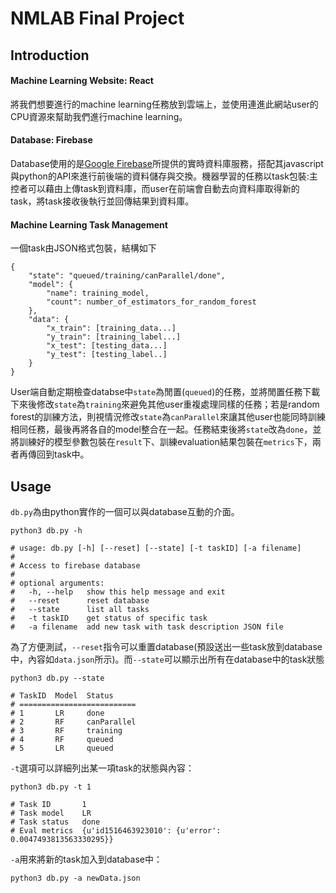 NMLAB Final Project
===

## Introduction

#### Machine Learning Website: React
將我們想要進行的machine learning任務放到雲端上，並使用連進此網站user的CPU資源來幫助我們進行machine learning。

#### Database: Firebase
Database使用的是[Google Firebase](https://www.google.com.tw/url?sa=t&rct=j&q=&esrc=s&source=web&cd=1&cad=rja&uact=8&ved=0ahUKEwjc1-Pe-ObYAhUChrwKHXB_Cw0QFggmMAA&url=https%3A%2F%2Ffirebase.google.com%2F&usg=AOvVaw3fzCjfkgyYXdUPCdS8VWFg)所提供的實時資料庫服務，搭配其javascript與python的API來進行前後端的資料儲存與交換。機器學習的任務以task包裝:主控者可以藉由上傳task到資料庫，而user在前端會自動去向資料庫取得新的task，將task接收後執行並回傳結果到資料庫。

#### Machine Learning Task Management
一個task由JSON格式包裝，結構如下
```
{
    "state": "queued/training/canParallel/done",
    "model": {
        "name": training_model,
        "count": number_of_estimators_for_random_forest
    },
    "data": {
        "x_train": [training_data...]
        "y_train": [training_label...]
        "x_test": [testing_data...]
        "y_test": [testing_label..]
    }
}
```
User端自動定期檢查databse中`state`為閒置(`queued`)的任務，並將閒置任務下載下來後修改`state`為`training`來避免其他user重複處理同樣的任務；若是random forest的訓練方法，則視情況修改`state`為`canParallel`來讓其他user也能同時訓練相同任務，最後再將各自的model整合在一起。任務結束後將`state`改為`done`，並將訓練好的模型參數包裝在`result`下、訓練evaluation結果包裝在`metrics`下，兩者再傳回到task中。

## Usage

`db.py`為由python實作的一個可以與database互動的介面。
```shell
python3 db.py -h

# usage: db.py [-h] [--reset] [--state] [-t taskID] [-a filename]
# 
# Access to firebase database
#
# optional arguments:
#   -h, --help   show this help message and exit
#   --reset      reset database
#   --state      list all tasks
#   -t taskID    get status of specific task
#   -a filename  add new task with task description JSON file
```
為了方便測試，`--reset`指令可以重置database(預設送出一些task放到database中，內容如`data.json`所示)。而`--state`可以顯示出所有在database中的task狀態
```shell
python3 db.py --state

# TaskID  Model  Status
# ==========================
# 1       LR     done
# 2       RF     canParallel
# 3       RF     training
# 4       RF     queued
# 5       LR     queued
```
`-t`選項可以詳細列出某一項task的狀態與內容：
```shell
python3 db.py -t 1

# Task ID       1
# Task model    LR
# Task status   done
# Eval metrics  {u'id1516463923010': {u'error': 0.0047493813563330295}}
```
`-a`用來將新的task加入到database中：
```shell
python3 db.py -a newData.json
```


